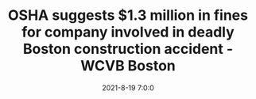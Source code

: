 ---
"title": "OSHA suggests $1.3 million in fines for company involved in deadly Boston construction accident - WCVB Boston"
"date": "2021-8-19 7:0:0"
"feed_name": "GOOGLENEWSCONSTRUCTION"
"feed_website": "https://news.google.com/search?q=construction%2Bincident&hl=en-US&gl=US&ceid=US:en"
"feed_rss": "https://news.google.com/rss/search?q=construction%2Bincident&hl=en-US&gl=US&ceid=US:en"
"link": "https://www.wcvb.com/article/deadly-boston-contstruction-accident-osha-suggests-fine-for-company/37341593"
"file": "_posts/2021-1-1-f971a48f9f59b2f9ee1cb69fe9609c2f9ca220cf.md"
"accident": "1"
"drilling": "0"
"dead": "0"
"injured": "0"
---
